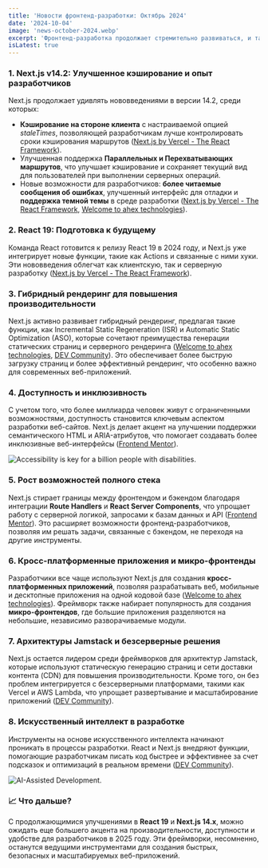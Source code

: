 ```yaml
---
title: 'Новости фронтенд-разработки: Октябрь 2024'
date: '2024-10-04'
image: 'news-october-2024.webp'
excerpt: 'Фронтенд-разработка продолжает стремительно развиваться, и такие фреймворки, как React и Next.js, остаются на передовой. Вот ключевые обновления и тенденции, которые можно выделить по итогам 2024 года:'
isLatest: true
---
```


### 1. Next.js v14.2: Улучшенное кэширование и опыт разработчиков

Next.js продолжает удивлять нововведениями в версии 14.2, среди которых:

-   **Кэширование на стороне клиента** с настраиваемой опцией _staleTimes_, позволяющей разработчикам лучше контролировать сроки кэширования маршрутов ([Next.js by Vercel - The React Framework](https://nextjs.org/blog/next-14-2)).
-   Улучшенная поддержка **Параллельных и Перехватывающих маршрутов**, что улучшает кэширование и сохраняет текущий вид для пользователей при выполнении серверных операций.
-   Новые возможности для разработчиков: **более читаемые сообщения об ошибках**, улучшенный интерфейс для отладки и **поддержка темной темы** в среде разработки ([Next.js by Vercel - The React Framework](https://nextjs.org/blog/next-14-2), [Welcome to ahex technologies](https://ahex.co/the-rise-of-next-js-in-2024-trends-and-predictions/)).

### 2. React 19: Подготовка к будущему

Команда React готовится к релизу React 19 в 2024 году, и Next.js уже интегрирует новые функции, такие как Actions и связанные с ними хуки. Эти нововведения облегчат как клиентскую, так и серверную разработку ([Next.js by Vercel - The React Framework](https://nextjs.org/blog/next-14-2)).

### 3. Гибридный рендеринг для повышения производительности

Next.js активно развивает гибридный рендеринг, предлагая такие функции, как Incremental Static Regeneration (ISR) и Automatic Static Optimization (ASO), которые сочетают преимущества генерации статических страниц и серверного рендеринга ([Welcome to ahex technologies](https://ahex.co/the-rise-of-next-js-in-2024-trends-and-predictions/), [DEV Community](https://dev.to/vyan/react-vs-nextjs-the-ultimate-guide-for-modern-web-development-in-2024-4j0k)). Это обеспечивает более быструю загрузку страниц и более эффективный рендеринг, что особенно важно для современных веб-приложений.

### 4. Доступность и инклюзивность

С учетом того, что более миллиарда человек живут с ограниченными возможностями, доступность становится ключевым аспектом разработки веб-сайтов. Next.js делает акцент на улучшении поддержки семантического HTML и ARIA-атрибутов, что помогает создавать более инклюзивные веб-интерфейсы ([Frontend Mentor](https://www.frontendmentor.io/articles/7-frontend-web-development-trends-for-2024-qtBD0H0hY3)).

![Accessibility is key for a billion people with disabilities.](accessibility.webp)

### 5. Рост возможностей полного стека

Next.js стирает границы между фронтендом и бэкендом благодаря интеграции **Route Handlers** и **React Server Components**, что упрощает работу с серверной логикой, запросами к базам данных и API ([Frontend Mentor](https://www.frontendmentor.io/articles/7-frontend-web-development-trends-for-2024-qtBD0H0hY3)). Это расширяет возможности фронтенд-разработчиков, позволяя им решать задачи, связанные с бэкендом, не переходя на другие инструменты.

### 6. Кросс-платформенные приложения и микро-фронтенды

Разработчики все чаще используют Next.js для создания **кросс-платформенных приложений**, позволяя разрабатывать веб, мобильные и десктопные приложения на одной кодовой базе ([Welcome to ahex technologies](https://ahex.co/the-rise-of-next-js-in-2024-trends-and-predictions/)). Фреймворк также набирает популярность для создания **микро-фронтендов**, где большие приложения разделяются на небольшие, независимо разворачиваемые модули.

### 7. Архитектуры Jamstack и безсерверные решения

Next.js остается лидером среди фреймворков для архитектур Jamstack, которые используют статическую генерацию страниц и сети доставки контента (CDN) для повышения производительности. Кроме того, он без проблем интегрируется с безсерверными платформами, такими как Vercel и AWS Lambda, что упрощает развертывание и масштабирование приложений ([DEV Community](https://dev.to/vyan/react-vs-nextjs-the-ultimate-guide-for-modern-web-development-in-2024-4j0k)).

### 8. Искусственный интеллект в разработке

Инструменты на основе искусственного интеллекта начинают проникать в процессы разработки. React и Next.js внедряют функции, помогающие разработчикам писать код быстрее и эффективнее за счет подсказок и оптимизаций в реальном времени ([DEV Community](https://dev.to/vyan/react-vs-nextjs-the-ultimate-guide-for-modern-web-development-in-2024-4j0k)).

![AI-Assisted Development.](ai-assisted-development.webp)

### 📈 Что дальше?

С продолжающимися улучшениями в **React 19** и **Next.js 14.x**, можно ожидать еще большего акцента на производительности, доступности и удобстве для разработчиков в 2025 году. Эти фреймворки, несомненно, останутся ведущими инструментами для создания быстрых, безопасных и масштабируемых веб-приложений.
